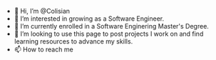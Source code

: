 - 👋 Hi, I’m @Colisian 
- 👀 I’m interested in growing as a Software Engineer.
- 🌱 I’m currently enrolled in a Software Enginering Master's Degree.
- 💞️ I’m looking to use this page to post projects I work on and find learning resources to advance my skills.
- 📫 How to reach me 

<!---
Colisian/Colisian is a ✨ special ✨ repository because its `README.md` (this file) appears on your GitHub profile.
You can click the Preview link to take a look at your changes.
--->
